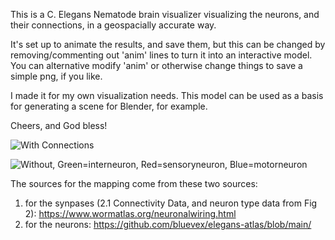 This is a C. Elegans Nematode brain visualizer visualizing the neurons, and their connections, in a geospacially accurate way.

It's set up to animate the results, and save them, but this can be changed by removing/commenting out 'anim' lines to turn it into an interactive model. You can alternative modify 'anim' or otherwise change things to save a simple png, if you like.

I made it for my own visualization needs. This model can be used as a basis for generating a scene for Blender, for example.

Cheers, and God bless!

![With Connections](c_elegans_neuron_rotation.gif)

![Without, Green=interneuron, Red=sensoryneuron, Blue=motorneuron](c_elegans_neuron_rotation1.gif)

The sources for the mapping come from these two sources:
1. for the synpases (2.1 Connectivity Data, and neuron type data from Fig 2):
    https://www.wormatlas.org/neuronalwiring.html
2. for the neurons:
    https://github.com/bluevex/elegans-atlas/blob/main/